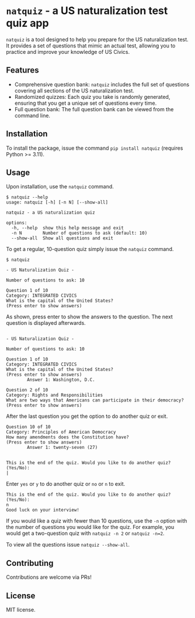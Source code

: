 # `natquiz` - a US naturalization test quiz app

`natquiz` is a tool designed to help you prepare for the US naturalization test. It provides a set of questions that mimic an actual test, allowing you to practice and improve your knowledge of US Civics.

## Features

- Comprehensive question bank: `natquiz` includes the full set of questions covering all sections of the US naturalization test.
- Randomized quizzes: Each quiz you take is randomly generated, ensuring that you get a unique set of questions every time.
- Full question bank: The full question bank can be viewed from the command line.

## Installation

To install the package, issue the command `pip install natquiz` (requires Python >= 3.11).

## Usage

Upon installation, use the `natquiz` command.

```shell
$ natquiz --help
usage: natquiz [-h] [-n N] [--show-all]

natquiz - a US naturalization quiz

options:
  -h, --help  show this help message and exit
  -n N        Number of questions to ask (default: 10)
  --show-all  Show all questions and exit
```

To get a regular, 10-question quiz simply issue the `natquiz` command.
```shell
$ natquiz

- US Naturalization Quiz -    

Number of questions to ask: 10

Question 1 of 10
Category: INTEGRATED CIVICS
What is the capital of the United States?
(Press enter to show answers)
```

As shown, press enter to show the answers to the question. The next question is displayed afterwards.
```shell

- US Naturalization Quiz -    

Number of questions to ask: 10

Question 1 of 10
Category: INTEGRATED CIVICS
What is the capital of the United States?
(Press enter to show answers)
        Answer 1: Washington, D.C.

Question 2 of 10
Category: Rights and Responsibilities
What are two ways that Americans can participate in their democracy?
(Press enter to show answers)
```

After the last question you get the option to do another quiz or exit.
```shell
Question 10 of 10
Category: Principles of American Democracy
How many amendments does the Constitution have?
(Press enter to show answers)
        Answer 1: twenty-seven (27)


This is the end of the quiz. Would you like to do another quiz? (Yes/No):
|
```

Enter `yes` or `y` to do another quiz or `no` or `n` to exit.

```shell
This is the end of the quiz. Would you like to do another quiz? (Yes/No):
n
Good luck on your interview!
```

If you would like a quiz with fewer than 10 questions, use the `-n` option with the number of questions you would like for the quiz. For example, you would get a two-question quiz with `natquiz -n 2` or `natquiz -n=2`.

To view all the questions issue `natquiz --show-all`.

## Contributing

Contributions are welcome via PRs!

## License

MIT license.
